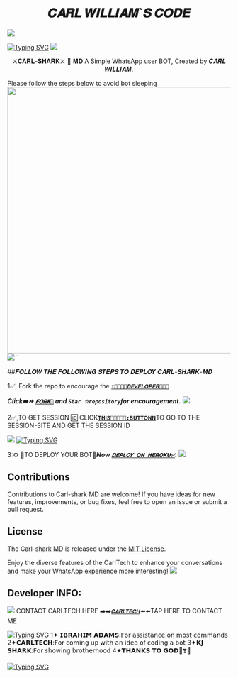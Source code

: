  <h1 align="center"> 𝑪𝑨𝑹𝑳 𝑾𝑰𝑳𝑳𝑰𝑨𝑴`𝑺 𝑪𝑶𝑫𝑬 </h1> 
<a><img src='https://i.imgur.com/LyHic3i.gif'/></a>
 
[![Typing SVG](https://readme-typing-svg.herokuapp.com?font=Rockstar-ExtraBold&color=blue&lines=𝕮𝕬𝕽𝕷+𝕾𝕳𝕬𝕽𝕶+𝕸𝕯+𝗖𝗥𝗘𝗔𝗧𝗘𝗗+𝗕𝗬+CARL)](https://git.io/typing-svg)
<a><img src='https://i.imgur.com/LyHic3i.gif'/></a>

<p align="center"> ⚔️𝐂𝐀𝐑𝐋-𝐒𝐇𝐀𝐑𝐊⚔️ 🦈 𝐌𝐃 A Simple WhatsApp user BOT, Created by 𝑪𝑨𝑹𝑳 𝑾𝑰𝑳𝑳𝑰𝑨𝑴.
<p align="centre"> Please follow the steps below to avoid bot sleeping  
<img src="https://telegra.ph/file/585b8d9674c156764e97c.jpg" width="700" height="600"/>
<a><img src='https://i.imgur.com/LyHic3i.gif'/></a>
  `


##𝑭𝑶𝑳𝑳𝑶𝑾 𝑻𝑯𝑬 𝑭𝑶𝑳𝑳𝑶𝑾𝑰𝑵𝑮 𝑺𝑻𝑬𝑷𝑺 𝑻𝑶 𝑫𝑬𝑷𝑳𝑶𝒀 𝑪𝑨𝑹𝑳-𝑺𝑯𝑨𝑹𝑲-𝑴𝑫
 
1✅️, Fork the repo to encourage the [`❣️💞💜💚💙𝑫𝑬𝑽𝑬𝑳𝑶𝑷𝑬𝑹🌟🦾🤖`](https://github.com/Carl165) 

   ***Click➡️⏩️ [`𝑭𝑶𝑹𝑲🍴`](https://github.com/Carl165/Carl-Shark-MD/fork) and `Star ☆repository`for encouragement.***
 <a><img src='https://i.imgur.com/LyHic3i.gif'/></a>
 
 2✅️,TO GET SESSION 🆔 CLICK[`𝐓𝐇𝐈𝐒💞🧡💜💙💚❣️𝐁𝐔𝐓𝐓𝐎𝐍𝐍`](https://github.com/Carl165/SESSION_SITE)TO GO TO THE SESSION-SITE AND GET THE SESSION ID
  
  <a><img src='https://i.imgur.com/LyHic3i.gif'/></a>
[![Typing SVG](https://readme-typing-svg.herokuapp.com?font=Rockstar-ExtraBold&color=blue&lines=𝐃𝐄𝐏𝐋𝐎𝐘+𝐎𝐍+𝐇𝐄𝐑𝐎𝐊𝐔)](https://git.io/typing-svg)



  3:⚙️ 🦁TO DEPLOY YOUR BOT🦁***Now [`𝑫𝑬𝑷𝑳𝑶𝒀 𝐎𝐍 𝐇𝐄𝐑𝐎𝐊𝐔✅️`](https://dashboard.heroku.com/new?template=https://github.com/Carl165/CarlTech/edit/tree/main?tab=readme-ov-file).***
<a><img src='https://i.imgur.com/LyHic3i.gif'/></a>


## Contributions

Contributions to Carl-shark MD are welcome! If you have ideas for new features, improvements, or bug fixes, feel free to open an issue or submit a pull request.

## License

The Carl-shark MD is released under the [MIT License](https://opensource.org/licenses/MIT).

Enjoy the diverse features of the CarlTech  to enhance your conversations and make your WhatsApp experience more interesting!
<a><img src='https://i.imgur.com/LyHic3i.gif'/></a>

## Developer INFO:

<a><img src='https://i.imgur.com/LyHic3i.gif'/></a>
   CONTACT CARLTECH HERE 
➡️➡️[`𝑪𝑨𝑹𝑳𝑻𝑬𝑪𝑯`](https://github.com/Carl165/CARLTECH-INFO)⬅️⬅️TAP HERE TO CONTACT ME 

[![Typing SVG](https://readme-typing-svg.herokuapp.com?font=Rockstar-ExtraBold&color=blue&lines=𝗧𝗛𝗔𝗡𝗞𝗦+𝗧𝗢+𝗧𝗛𝗘+𝗙𝗢𝗟𝗟𝗢𝗪𝗜𝗡𝗚+💙💙💞)](https://git.io/typing-svg)
1✦ 𝗜𝗕𝗥𝗔𝗛𝗜𝗠 𝗔𝗗𝗔𝗠𝗦:𝖥𝗈𝗋 𝖺𝗌𝗌𝗂𝗌𝗍𝖺𝗇𝖼𝖾.𝗈𝗇 𝗆𝗈𝗌𝗍 𝖼𝗈𝗆𝗆𝖺𝗇𝖽𝗌
2✦𝗖𝗔𝗥𝗟𝗧𝗘𝗖𝗛:𝖥𝗈𝗋 𝖼𝗈𝗆𝗂𝗇𝗀 𝗎𝗉 𝗐𝗂𝗍𝗁 𝖺𝗇 𝗂𝖽𝖾𝖺 𝗈𝖿 𝖼𝗈𝖽𝗂𝗇𝗀 𝖺 𝖻𝗈𝗍
3✦𝗞𝗝 𝗦𝗛𝗔𝗥𝗞:𝖥𝗈𝗋 𝗌𝗁𝗈𝗐𝗂𝗇𝗀 𝖻𝗋𝗈𝗍𝗁𝖾𝗋𝗁𝗈𝗈𝖽
4✦𝗧𝗛𝗔𝗡𝗞𝗦 𝗧𝗢 𝗚𝗢𝗗💞❣️🤗

[![Typing SVG](https://readme-typing-svg.herokuapp.com?font=Rockstar-ExtraBold&color=blue&lines=𝗗𝗘𝗣𝗟𝗢𝗬+𝗔𝗡𝗗+𝗘𝗡𝗝𝗢𝗬+💞💫🤖💙)](https://git.io/typing-svg)
